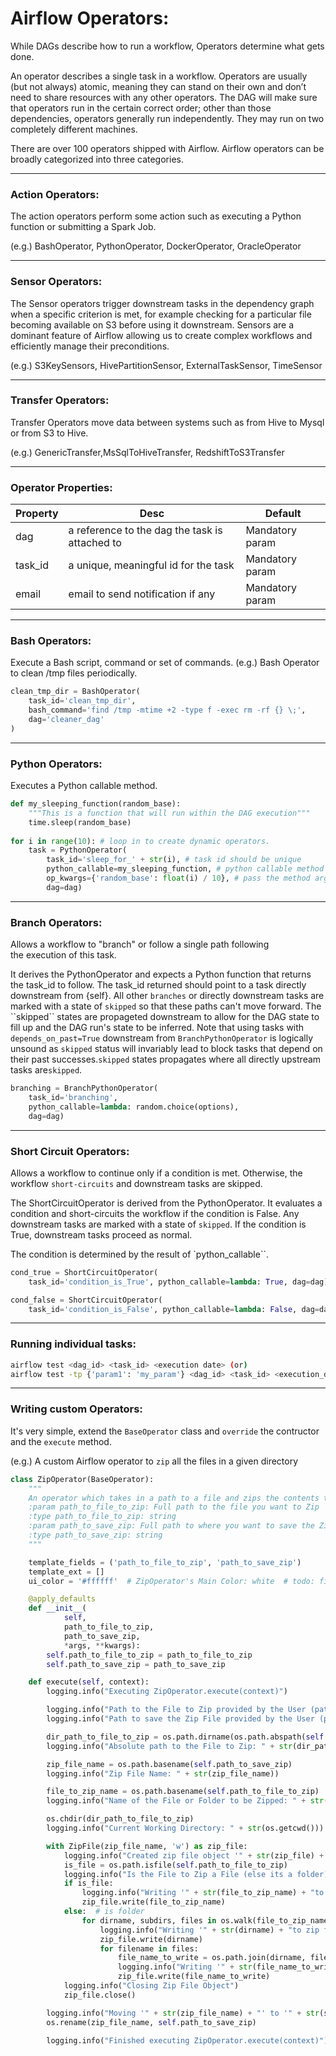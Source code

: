 # Airflow Operators:

While DAGs describe how to run a workflow, Operators determine what gets done.

An operator describes a single task in a workflow. Operators are usually (but not always) atomic, meaning they can stand on their own and don’t need to share resources with any other operators. The DAG will make sure that operators run in the certain correct order; other than those dependencies, operators generally run independently. They may run on two completely different machines.

There are over 100 operators shipped with Airflow. Airflow operators can be broadly categorized into three categories.

---

### Action Operators:

The action operators perform some action such as executing a Python function or submitting a Spark Job.

 (e.g.) BashOperator, PythonOperator, DockerOperator, OracleOperator

---
### Sensor Operators:

The Sensor operators trigger downstream tasks in the dependency graph when a specific criterion is met, for example checking for a particular file becoming available on S3 before using it downstream. Sensors are a dominant feature of Airflow allowing us to create complex workflows and efficiently manage their preconditions.

(e.g.) S3KeySensors, HivePartitionSensor, ExternalTaskSensor, TimeSensor

---

### Transfer Operators:

Transfer Operators move data between systems such as from Hive to Mysql or from S3 to Hive.

(e.g.) GenericTransfer,MsSqlToHiveTransfer, RedshiftToS3Transfer


---
### Operator Properties:

| Property                    | Desc                                                                                                                                                                                                                                                                                                                                                                                                                                                                                                                                                                                                                                           | Default                |
| --------------------------- | ---------------------------------------------------------------------------------------------------------------------------------------------------------------------------------------------------------------------------------------------------------------------------------------------------------------------------------------------------------------------------------------------------------------------------------------------------------------------------------------------------------------------------------------------------------------------------------------------------------------------------------------------- | ---------------------- |
| dag                         | a reference to the dag the task is attached to                                                                                                                                                                                                                                                                                                                                                                                                                                                                                                                                                                                                 | Mandatory param        |
| task_id                     | a unique, meaningful id for the task                                                                                                                                                                                                                                                                                                                                                                                                                                                                                                                                                                                                           | Mandatory param        |
| email                       | email to send notification if any                                    | Mandatory param        |                                                                                                                                                                                                                                                                                                             
---
### Bash Operators:

Execute a Bash script, command or set of commands. (e.g.) Bash Operator to clean /tmp files periodically. 

```python
clean_tmp_dir = BashOperator(
    task_id='clean_tmp_dir',
    bash_command='find /tmp -mtime +2 -type f -exec rm -rf {} \;',
    dag='cleaner_dag'
)
```
---
### Python Operators:

Executes a Python callable method.

```python
def my_sleeping_function(random_base):
    """This is a function that will run within the DAG execution"""
    time.sleep(random_base)
    
for i in range(10): # loop in to create dynamic operators.
    task = PythonOperator(
        task_id='sleep_for_' + str(i), # task id should be unique
        python_callable=my_sleeping_function, # python callable method
        op_kwargs={'random_base': float(i) / 10}, # pass the method argument here
        dag=dag)
```
---
### Branch Operators:

Allows a workflow to "branch" or follow a single path following the execution of this task.

It derives the PythonOperator and expects a Python function that returns the task\_id to follow. The task\_id returned should point to a task directly downstream from {self}. All other `branches` or directly downstream tasks are marked with a state of `skipped` so that these paths can't move forward. The \`\`skipped\`\` states are propageted downstream to allow for the DAG state to fill up and the DAG run's state to be inferred. Note that using tasks with `depends_on_past=True` downstream from `BranchPythonOperator` is logically unsound as `skipped` status will invariably lead to block tasks that depend on their past successes.`skipped` states propagates where all directly upstream tasks are`skipped`.

```python
branching = BranchPythonOperator(
    task_id='branching',
    python_callable=lambda: random.choice(options),
    dag=dag)
```
---
### Short Circuit Operators:

Allows a workflow to continue only if a condition is met. Otherwise, the  
workflow `short-circuits` and downstream tasks are skipped.  

The ShortCircuitOperator is derived from the PythonOperator. It evaluates a  
condition and short-circuits the workflow if the condition is False. Any  
downstream tasks are marked with a state of `skipped`. If the condition is  
True, downstream tasks proceed as normal.  

The condition is determined by the result of `python_callable``.

```python
cond_true = ShortCircuitOperator(
    task_id='condition_is_True', python_callable=lambda: True, dag=dag)

cond_false = ShortCircuitOperator(
    task_id='condition_is_False', python_callable=lambda: False, dag=dag)
```
---
### Running individual tasks:

```bash
airflow test <dag_id> <task_id> <execution date> (or)
airflow test -tp {'param1': 'my_param'} <dag_id> <task_id> <execution_date>
```
---
### Writing custom Operators:

It's very simple, extend the `BaseOperator` class and `override` the contructor and the `execute` method.

(e.g.) A custom Airflow operator to `zip` all the files in a given directory

```python
class ZipOperator(BaseOperator):
    """
    An operator which takes in a path to a file and zips the contents to a location you define.
    :param path_to_file_to_zip: Full path to the file you want to Zip
    :type path_to_file_to_zip: string
    :param path_to_save_zip: Full path to where you want to save the Zip file
    :type path_to_save_zip: string
    """

    template_fields = ('path_to_file_to_zip', 'path_to_save_zip')
    template_ext = []
    ui_color = '#ffffff'  # ZipOperator's Main Color: white  # todo: find better color

    @apply_defaults
    def __init__(
            self,
            path_to_file_to_zip,
            path_to_save_zip,
            *args, **kwargs):
        self.path_to_file_to_zip = path_to_file_to_zip
        self.path_to_save_zip = path_to_save_zip

    def execute(self, context):
        logging.info("Executing ZipOperator.execute(context)")

        logging.info("Path to the File to Zip provided by the User (path_to_file_to_zip): " + str(self.path_to_file_to_zip))
        logging.info("Path to save the Zip File provided by the User (path_to_save_zip) : " + str(self.path_to_save_zip))

        dir_path_to_file_to_zip = os.path.dirname(os.path.abspath(self.path_to_file_to_zip))
        logging.info("Absolute path to the File to Zip: " + str(dir_path_to_file_to_zip))

        zip_file_name = os.path.basename(self.path_to_save_zip)
        logging.info("Zip File Name: " + str(zip_file_name))

        file_to_zip_name = os.path.basename(self.path_to_file_to_zip)
        logging.info("Name of the File or Folder to be Zipped: " + str(file_to_zip_name))

        os.chdir(dir_path_to_file_to_zip)
        logging.info("Current Working Directory: " + str(os.getcwd()))

        with ZipFile(zip_file_name, 'w') as zip_file:
            logging.info("Created zip file object '" + str(zip_file) + "' with name '" + str(zip_file_name) + "'")
            is_file = os.path.isfile(self.path_to_file_to_zip)
            logging.info("Is the File to Zip a File (else its a folder): " + str(is_file))
            if is_file:
                logging.info("Writing '" + str(file_to_zip_name) + "to zip file")
                zip_file.write(file_to_zip_name)
            else:  # is folder
                for dirname, subdirs, files in os.walk(file_to_zip_name):
                    logging.info("Writing '" + str(dirname) + "to zip file")
                    zip_file.write(dirname)
                    for filename in files:
                        file_name_to_write = os.path.join(dirname, filename)
                        logging.info("Writing '" + str(file_name_to_write) + "to zip file")
                        zip_file.write(file_name_to_write)
            logging.info("Closing Zip File Object")
            zip_file.close()

        logging.info("Moving '" + str(zip_file_name) + "' to '" + str(self.path_to_save_zip) + "'")
        os.rename(zip_file_name, self.path_to_save_zip)

        logging.info("Finished executing ZipOperator.execute(context)")
```


